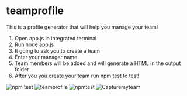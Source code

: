 # teamprofile

This is a profile generator that will help you manage your team!

1. Open app.js in integrated terminal
2. Run node app.js
3. It going to ask you to create a team
4. Enter your manager name
5. Team members will be added and will generate a HTML in the output folder
6. After you you create your team run npm test to test!


![npm test](https://user-images.githubusercontent.com/66528327/97097670-559d7580-1641-11eb-898d-747eeb549b05.PNG)
![teamprofile](https://user-images.githubusercontent.com/66528327/97254932-7f8b9f00-17dd-11eb-8114-3c0f4aae2016.gif)
![npmtest](https://user-images.githubusercontent.com/66528327/97255176-0c365d00-17de-11eb-9f2c-5053493da9fd.gif)
![Capturemyteam](https://user-images.githubusercontent.com/66528327/97255338-5fa8ab00-17de-11eb-82a9-690ccfa26562.PNG)
